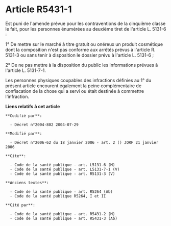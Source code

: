# Article R5431-1

Est puni de l'amende prévue pour les contraventions de la cinquième classe le fait, pour les personnes énumérées au deuxième
tiret de l'article L. 5131-6 :

1° De mettre sur le marché à titre gratuit ou onéreux un produit cosmétique dont la composition n'est pas conforme aux
arrêtés prévus à l'article R. 5131-3 ou sans tenir à disposition le dossier prévu à l'article L. 5131-6 ;

2° De ne pas mettre à la disposition du public les informations prévues à l'article L. 5131-7-1.

Les personnes physiques coupables des infractions définies au 1° du présent article encourent également la peine
complémentaire de confiscation de la chose qui a servi ou était destinée à commettre l'infraction.

**Liens relatifs à cet article**

	**Codifié par**:

	  - Décret n°2004-802 2004-07-29

	**Modifié par**:

	  - Décret n°2006-62 du 18 janvier 2006 - art. 2 () JORF 21 janvier 2006

	**Cite**:

	  - Code de la santé publique - art. L5131-6 (M)
	  - Code de la santé publique - art. L5131-7-1 (V)
	  - Code de la santé publique - art. R5131-3 (V)

	**Anciens textes**:

	  - Code de la santé publique - art. R5264 (Ab)
	  - Code de la santé publique R5264, I et II

	**Cité par**:

	  - Code de la santé publique - art. R5431-2 (M)
	  - Code de la santé publique - art. R5431-3 (Ab)
